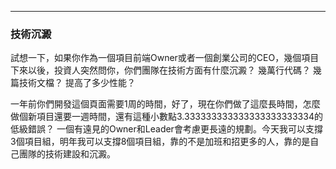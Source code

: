 
---
### 技術沉澱

試想一下，如果你作為一個項目前端Owner或者一個創業公司的CEO，幾個項目下來以後，投資人突然問你，你們團隊在技術方面有什麼沉澱？
幾萬行代碼？
幾篇技術文檔？
提高了多少性能？

一年前你們開發這個頁面需要1周的時間，好了，現在你們做了這麼長時間，怎麼做個新項目還要一週時間，還有這種小數點3.333333333333333333333334的低級錯誤？
一個有遠見的Owner和Leader會考慮更長遠的規劃。今天我可以支撐3個項目組，明年我可以支撐8個項目組，靠的不是加班和招更多的人，靠的是自己團隊的技術建設和沉澱。